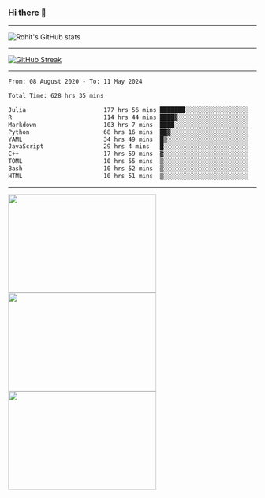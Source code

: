 ### Hi there 👋

<hr/>

![Rohit's GitHub stats](https://github-readme-stats.vercel.app/api?username=RohitRathore1&show_icons=true&theme=transparent)

<hr/>

[![GitHub Streak](http://github-readme-streak-stats.herokuapp.com?user=RohitRathore1&theme=dark&mode=weekly)](https://git.io/streak-stats)

<hr/>

<!--START_SECTION:waka-->

```txt
From: 08 August 2020 - To: 11 May 2024

Total Time: 628 hrs 35 mins

Julia                      177 hrs 56 mins ███████░░░░░░░░░░░░░░░░░░   28.31 %
R                          114 hrs 44 mins ████▓░░░░░░░░░░░░░░░░░░░░   18.25 %
Markdown                   103 hrs 7 mins  ████░░░░░░░░░░░░░░░░░░░░░   16.41 %
Python                     68 hrs 16 mins  ██▓░░░░░░░░░░░░░░░░░░░░░░   10.86 %
YAML                       34 hrs 49 mins  █▒░░░░░░░░░░░░░░░░░░░░░░░   05.54 %
JavaScript                 29 hrs 4 mins   █░░░░░░░░░░░░░░░░░░░░░░░░   04.63 %
C++                        17 hrs 59 mins  ▓░░░░░░░░░░░░░░░░░░░░░░░░   02.86 %
TOML                       10 hrs 55 mins  ▒░░░░░░░░░░░░░░░░░░░░░░░░   01.74 %
Bash                       10 hrs 52 mins  ▒░░░░░░░░░░░░░░░░░░░░░░░░   01.73 %
HTML                       10 hrs 51 mins  ▒░░░░░░░░░░░░░░░░░░░░░░░░   01.73 %
```

<!--END_SECTION:waka-->

<hr/>

<p>
  <img src="https://wakatime.com/share/@TeAmp0is0N/0205e68a-e5ed-48bf-b870-3c94c1fa77d3.svg" width="300" height="200">
  <img src="https://wakatime.com/share/@TeAmp0is0N/3935ee43-08a3-493e-8b95-60c1f9204b15.svg" width="300" height="200">
  <img src="https://wakatime.com/share/@TeAmp0is0N/8717aacc-7340-44e0-abb1-987dc9823fcd.svg" width="300" height="200">
</p>




